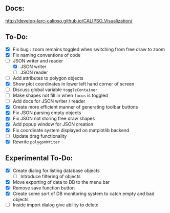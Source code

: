## Docs:

http://develop-larc-calipso.github.io/CALIPSO_Visualization/

## To-Do:

* [x] Fix bug : zoom remains toggled when switching from free draw to zoom
* [x] Fix naming conventions of code
* [ ] JSON writer and reader
  * [x] JSON writer
  * [ ] JSON reader
* [ ] Add attributes to polygon objects
* [x] Show plot coordinates in lower left hand corner of screen
* [ ] Discuss global variable `toggleContainer`
* [ ] Make shapes not fill in when `focus` is toggled
* [ ] Add docs for JSON writer / reader
* [x] Create more efficient manner of generating toolbar buttons
* [x] Fix JSON parsing empty objects
* [x] Fix JSON not storing free draw shapes
* [x] Add popup window for JSON creation
* [x] Fix coordinate system displayed on matplotlib backend
* [ ] Update drag functionality
* [x] Rewrite `polygonWriter`

## Experimental To-Do:

* [x] Create dialog for listing database objects
  * [ ] Introduce filtering of objects
* [x] Move exporting of data to DB to the menu bar
* [x] Remove save function button
* [x] Create some sort of DB monitoring system to catch empty and bad objects
* [ ] Inside import dialog give ability to delete
